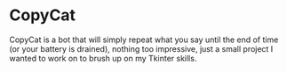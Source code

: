 # CopyCat
CopyCat is a bot that will simply repeat what you say until the end of time (or your battery is drained), nothing too impressive, just a small project I wanted to work on to brush up on my Tkinter skills.
